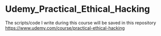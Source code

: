 # Udemy_Practical_Ethical_Hacking
The scripts/code I write during this course will be saved in this repository
https://www.udemy.com/course/practical-ethical-hacking
